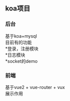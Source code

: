## koa项目 

### 后台
基于koa+mysql  
目前有的功能  
*登录，注册模块  
*日志模块  
*socket的demo    

### 前端
基于vue2 + vue-router + vux  
展示作用  

